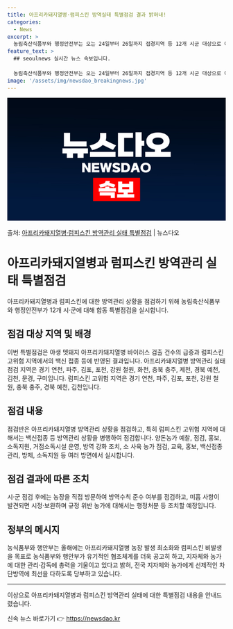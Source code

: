 ```yaml
---
title: 아프리카돼지열병·럼피스킨 방역실태 특별점검 결과 밝혀내!
categories:
  - News
excerpt: >
  농림축산식품부와 행정안전부는 오는 24일부터 26일까지 접경지역 등 12개 시군 대상으로 아프리카돼지열병, …
feature_text: >
  ## seoulnews 실시간 뉴스 속보입니다.

  농림축산식품부와 행정안전부는 오는 24일부터 26일까지 접경지역 등 12개 시군 대상으로 아프리카돼지열병, …
image: '/assets/img/newsdao_breakingnews.jpg'
---
```


![뉴스다오 속보](/assets/img/newsdao_breakingnews.jpg)

<p>출처: <a href="https://newsdao.kr/3646" rel="dofollow">아프리카돼지열병·럼피스킨 방역관리 실태 특별점검</a> | 뉴스다오</p>

<h1>아프리카돼지열병과 럼피스킨 방역관리 실태 특별점검</h1>

<p data-ke-size="size16">아프리카돼지열병과 럼피스킨에 대한 방역관리 상황을 점검하기 위해 농림축산식품부와 행정안전부가 12개 시·군에 대해 합동 특별점검을 실시합니다.</p>

<h2 data-ke-size="size26">점검 대상 지역 및 배경</h2>
<p data-ke-size="size16">이번 특별점검은 야생 멧돼지 아프리카돼지열병 바이러스 검출 건수의 급증과 럼피스킨 고위험 지역에서의 백신 접종 등에 반영된 결과입니다. 아프리카돼지열병 방역관리 실태 점검 지역은 경기 연천, 파주, 김포, 포천, 강원 철원, 화천, 충북 충주, 제천, 경북 예천, 김천, 문경, 구미입니다. 럼피스킨 고위험 지역은 경기 연천, 파주, 김포, 포천, 강원 철원, 충북 충주, 경북 예천, 김천입니다.</p>

<h2 data-ke-size="size26">점검 내용</h2>
<p data-ke-size="size16">점검반은 아프리카돼지열병 방역관리 상황을 점검하고, 특히 럼피스킨 고위험 지역에 대해서는 백신접종 등 방역관리 상황을 병행하여 점검합니다. 양돈농가 예찰, 점검, 홍보, 소독지원, 거점소독시설 운영, 방역 강화 조치, 소 사육 농가 점검, 교육, 홍보, 백신접종 관리, 방제, 소독지원 등 여러 방면에서 실시합니다.</p>

<h2 data-ke-size="size26">점검 결과에 따른 조치</h2>
<p data-ke-size="size16">시·군 점검 후에는 농장을 직접 방문하여 방역수칙 준수 여부를 점검하고, 미흡 사항이 발견되면 시정·보완하며 규정 위반 농가에 대해서는 행정처분 등 조치할 예정입니다.</p>

<h2 data-ke-size="size26">정부의 메시지</h2>
<p data-ke-size="size16">농식품부와 행안부는 올해에는 아프리카돼지열병 농장 발생 최소화와 럼피스킨 비발생을 목표로 농식품부와 행안부가 유기적인 협조체계를 더욱 공고히 하고, 지자체와 농가에 대한 관리·감독에 총력을 기울이고 있다고 밝혀, 전국 지자체와 농가에게 선제적인 차단방역에 최선을 다하도록 당부하고 있습니다.</p>

<hr>
<p data-ke-size="size16">이상으로 아프리카돼지열병과 럼피스킨 방역관리 실태에 대한 특별점검 내용을 안내드렸습니다.</p> 

신속 뉴스 바로가기 👉 <a href="https://newsdao.kr" rel="dofollow">https://newsdao.kr</a>


